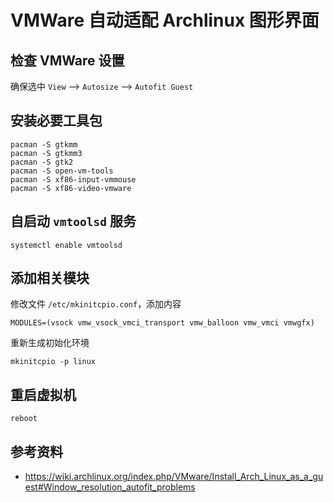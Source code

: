# VMWare 自动适配 Archlinux 图形界面

[annotation]: <id> (4a73a69f-2aaf-4c50-89a8-0bdd0149f7d8)
[annotation]: <status> (public)
[annotation]: <create_time> (2021-03-15 13:46:16)
[annotation]: <category> (计算机技术)
[annotation]: <tags> (VMWare|Archlinux|Linux)
[annotation]: <comments> (true)
[annotation]: <url> (http://blog.ccyg.studio/article/4a73a69f-2aaf-4c50-89a8-0bdd0149f7d8)

## 检查 VMWare 设置

确保选中 `View` --> `Autosize` --> `Autofit Guest`

## 安装必要工具包

```
pacman -S gtkmm
pacman -S gtkmm3
pacman -S gtk2
pacman -S open-vm-tools
pacman -S xf86-input-vmmouse
pacman -S xf86-video-vmware
```

## 自启动 `vmtoolsd` 服务

    systemctl enable vmtoolsd

## 添加相关模块

修改文件 `/etc/mkinitcpio.conf`，添加内容

    MODULES=(vsock vmw_vsock_vmci_transport vmw_balloon vmw_vmci vmwgfx)

重新生成初始化环境

    mkinitcpio -p linux

## 重启虚拟机

    reboot

## 参考资料

- <https://wiki.archlinux.org/index.php/VMware/Install_Arch_Linux_as_a_guest#Window_resolution_autofit_problems>